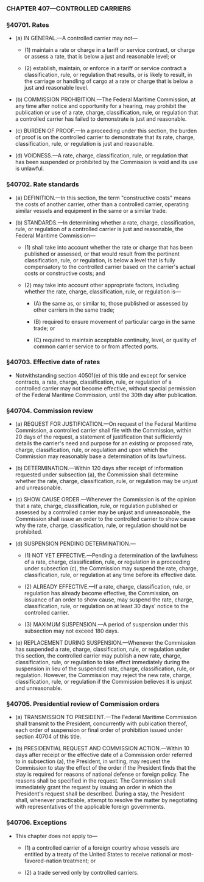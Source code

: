 ### **CHAPTER 407—CONTROLLED CARRIERS**

### §40701. Rates
* (a) IN GENERAL.—A controlled carrier may not—

  * (1) maintain a rate or charge in a tariff or service contract, or charge or assess a rate, that is below a just and reasonable level; or

  * (2) establish, maintain, or enforce in a tariff or service contract a classification, rule, or regulation that results, or is likely to result, in the carriage or handling of cargo at a rate or charge that is below a just and reasonable level.


* (b) COMMISSION PROHIBITION.—The Federal Maritime Commission, at any time after notice and opportunity for a hearing, may prohibit the publication or use of a rate, charge, classification, rule, or regulation that a controlled carrier has failed to demonstrate is just and reasonable.

* (c) BURDEN OF PROOF.—In a proceeding under this section, the burden of proof is on the controlled carrier to demonstrate that its rate, charge, classification, rule, or regulation is just and reasonable.

* (d) VOIDNESS.—A rate, charge, classification, rule, or regulation that has been suspended or prohibited by the Commission is void and its use is unlawful.

### §40702. Rate standards
* (a) DEFINITION.—In this section, the term "constructive costs" means the costs of another carrier, other than a controlled carrier, operating similar vessels and equipment in the same or a similar trade.

* (b) STANDARDS.—In determining whether a rate, charge, classification, rule, or regulation of a controlled carrier is just and reasonable, the Federal Maritime Commission—

  * (1) shall take into account whether the rate or charge that has been published or assessed, or that would result from the pertinent classification, rule, or regulation, is below a level that is fully compensatory to the controlled carrier based on the carrier's actual costs or constructive costs; and

  * (2) may take into account other appropriate factors, including whether the rate, charge, classification, rule, or regulation is—

    * (A) the same as, or similar to, those published or assessed by other carriers in the same trade;

    * (B) required to ensure movement of particular cargo in the same trade; or

    * (C) required to maintain acceptable continuity, level, or quality of common carrier service to or from affected ports.

### §40703. Effective date of rates
* Notwithstanding section 40501(e) of this title and except for service contracts, a rate, charge, classification, rule, or regulation of a controlled carrier may not become effective, without special permission of the Federal Maritime Commission, until the 30th day after publication.

### §40704. Commission review
* (a) REQUEST FOR JUSTIFICATION.—On request of the Federal Maritime Commission, a controlled carrier shall file with the Commission, within 20 days of the request, a statement of justification that sufficiently details the carrier's need and purpose for an existing or proposed rate, charge, classification, rule, or regulation and upon which the Commission may reasonably base a determination of its lawfulness.

* (b) DETERMINATION.—Within 120 days after receipt of information requested under subsection (a), the Commission shall determine whether the rate, charge, classification, rule, or regulation may be unjust and unreasonable.

* (c) SHOW CAUSE ORDER.—Whenever the Commission is of the opinion that a rate, charge, classification, rule, or regulation published or assessed by a controlled carrier may be unjust and unreasonable, the Commission shall issue an order to the controlled carrier to show cause why the rate, charge, classification, rule, or regulation should not be prohibited.

* (d) SUSPENSION PENDING DETERMINATION.—

  * (1) NOT YET EFFECTIVE.—Pending a determination of the lawfulness of a rate, charge, classification, rule, or regulation in a proceeding under subsection (c), the Commission may suspend the rate, charge, classification, rule, or regulation at any time before its effective date.

  * (2) ALREADY EFFECTIVE.—If a rate, charge, classification, rule, or regulation has already become effective, the Commission, on issuance of an order to show cause, may suspend the rate, charge, classification, rule, or regulation on at least 30 days' notice to the controlled carrier.

  * (3) MAXIMUM SUSPENSION.—A period of suspension under this subsection may not exceed 180 days.


* (e) REPLACEMENT DURING SUSPENSION.—Whenever the Commission has suspended a rate, charge, classification, rule, or regulation under this section, the controlled carrier may publish a new rate, charge, classification, rule, or regulation to take effect immediately during the suspension in lieu of the suspended rate, charge, classification, rule, or regulation. However, the Commission may reject the new rate, charge, classification, rule, or regulation if the Commission believes it is unjust and unreasonable.

### §40705. Presidential review of Commission orders
* (a) TRANSMISSION TO PRESIDENT.—The Federal Maritime Commission shall transmit to the President, concurrently with publication thereof, each order of suspension or final order of prohibition issued under section 40704 of this title.

* (b) PRESIDENTIAL REQUEST AND COMMISSION ACTION.—Within 10 days after receipt or the effective date of a Commission order referred to in subsection (a), the President, in writing, may request the Commission to stay the effect of the order if the President finds that the stay is required for reasons of national defense or foreign policy. The reasons shall be specified in the request. The Commission shall immediately grant the request by issuing an order in which the President's request shall be described. During a stay, the President shall, whenever practicable, attempt to resolve the matter by negotiating with representatives of the applicable foreign governments.

### §40706. Exceptions
* This chapter does not apply to—

  * (1) a controlled carrier of a foreign country whose vessels are entitled by a treaty of the United States to receive national or most-favored-nation treatment; or

  * (2) a trade served only by controlled carriers.